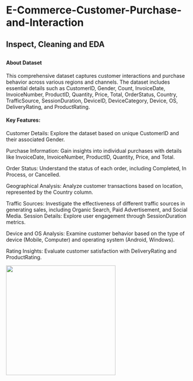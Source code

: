 # E-Commerce-Customer-Purchase-and-Interaction

<h2>Inspect, Cleaning and EDA<h2/>

<h4>About Dataset</h4>
This comprehensive dataset captures customer interactions and purchase behavior across various regions and channels. The dataset includes essential details such as CustomerID, Gender, Count, InvoiceDate, InvoiceNumber, ProductID, Quantity, Price, Total, OrderStatus, Country, TrafficSource, SessionDuration, DeviceID, DeviceCategory, Device, OS, DeliveryRating, and ProductRating.

<h4>Key Features:</h4>

Customer Details: Explore the dataset based on unique CustomerID and their associated Gender.

Purchase Information: Gain insights into individual purchases with details like InvoiceDate, InvoiceNumber, ProductID, Quantity, Price, and Total.

Order Status: Understand the status of each order, including Completed, In Process, or Cancelled.

Geographical Analysis: Analyze customer transactions based on location, represented by the Country column.

Traffic Sources: Investigate the effectiveness of different traffic sources in generating sales, including Organic Search, Paid Advertisement, and Social Media.
Session Details: Explore user engagement through SessionDuration metrics.

Device and OS Analysis: Examine customer behavior based on the type of device (Mobile, Computer) and operating system (Android, Windows).

Rating Insights: Evaluate customer satisfaction with DeliveryRating and ProductRating.

<img src ="https://github.com/user-attachments/assets/318c0c64-def8-4c36-aa8e-bf4d3f84ad24"  height= 300>

